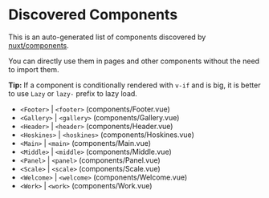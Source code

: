 # Discovered Components

This is an auto-generated list of components discovered by [nuxt/components](https://github.com/nuxt/components).

You can directly use them in pages and other components without the need to import them.

**Tip:** If a component is conditionally rendered with `v-if` and is big, it is better to use `Lazy` or `lazy-` prefix to lazy load.

- `<Footer>` | `<footer>` (components/Footer.vue)
- `<Gallery>` | `<gallery>` (components/Gallery.vue)
- `<Header>` | `<header>` (components/Header.vue)
- `<Hoskines>` | `<hoskines>` (components/Hoskines.vue)
- `<Main>` | `<main>` (components/Main.vue)
- `<Middle>` | `<middle>` (components/Middle.vue)
- `<Panel>` | `<panel>` (components/Panel.vue)
- `<Scale>` | `<scale>` (components/Scale.vue)
- `<Welcome>` | `<welcome>` (components/Welcome.vue)
- `<Work>` | `<work>` (components/Work.vue)
